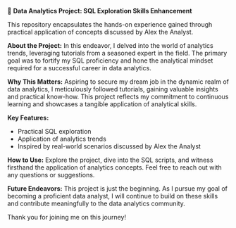 🚀 **Data Analytics Project: SQL Exploration Skills Enhancement**

This repository encapsulates the hands-on experience gained through practical application of concepts discussed by Alex the Analyst.

**About the Project:**
In this endeavor, I delved into the world of analytics trends, leveraging tutorials from a seasoned expert in the field. The primary goal was to fortify my SQL proficiency and hone the analytical mindset required for a successful career in data analytics.

**Why This Matters:**
Aspiring to secure my dream job in the dynamic realm of data analytics, I meticulously followed tutorials, gaining valuable insights and practical know-how. This project reflects my commitment to continuous learning and showcases a tangible application of analytical skills.

**Key Features:**
- Practical SQL exploration
- Application of analytics trends
- Inspired by real-world scenarios discussed by Alex the Analyst

**How to Use:**
Explore the project, dive into the SQL scripts, and witness firsthand the application of analytics concepts. Feel free to reach out with any questions or suggestions.

**Future Endeavors:**
This project is just the beginning. As I pursue my goal of becoming a proficient data analyst, I will continue to build on these skills and contribute meaningfully to the data analytics community.

Thank you for joining me on this journey!
